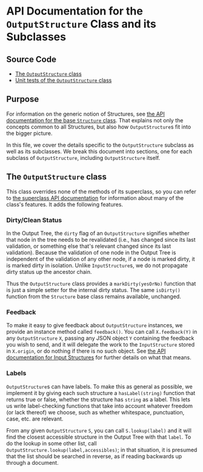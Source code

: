 
# API Documentation for the `OutputStructure` Class and its Subclasses

## Source Code

 * [The `OutputStructure` class](https://github.com/lurchmath/lde/blob/master/src/output-structure.litcoffee)
 * [Unit tests of the `OutputStructure` class](https://github.com/lurchmath/lde/blob/master/tests/output-structure-spec.litcoffee)

## Purpose

For information on the generic notion of Structures, see
[the API documentation for the base `Structure` class](api-structures.md).
That explains not only the concepts common to all Structures, but also how
`OutputStructure`s fit into the bigger picture.

In this file, we cover the details specific to the `OutputStructure`
subclass as well as its subclasses.  We break this document into sections,
one for each subclass of `OutputStructure`, including `OutputStructure`
itself.

## The `OutputStructure` class

This class overrides none of the methods of its superclass, so you can refer
to [the superclass API documentation](api-structures.md) for information
about many of the class's features.  It adds the following features.

### Dirty/Clean Status

In the Output Tree, the `dirty` flag of an `OutputStructure` signifies
whether that node in the tree needs to be revalidated (i.e., has changed
since its last validation, or something else that's relevant changed since
its last validation).  Because the validation of one node in the Output Tree
is independent of the validation of any other node, if a node is marked
dirty, it is marked dirty in isolation.  Unlike `InputStructure`s, we do not
propagate dirty status up the ancestor chain.

Thus the `OutputStructure` class provides a `markDirty(yesOrNo)` function
that is just a simple setter for the internal dirty status.  The same
`isDirty()` function from the `Structure` base class remains available,
unchanged.

### Feedback

To make it easy to give feedback about `OutputStructure` instances, we
provide an instance method called `feedback()`.  You can call
`X.feedback(Y)` in any `OutputStructure` `X`, passing any JSON object `Y`
containing the feedback you wish to send, and it will delegate the work to
the `InputStructure` stored in `X.origin`, or do nothing if there is no such
object.  See [the API documentation for Input Structures](api-input-structures.md#feedback)
for further details on what that means.

### Labels

`OutputStructure`s can have labels.  To make this as general as possible, we
implement it by giving each such structure a `hasLabel(string)` function
that returns true or false, whether the structure has `string` as a label.
This lets us write label-checking functions that take into account whatever
freedom (or lack thereof) we choose, such as whether whitespace,
punctuation, case, etc. are relevant.

From any given `OutputStructure` `S`, you can call `S.lookup(label)` and it
will find the closest accessible structure in the Output Tree with that
`label`.  To do the lookup in some other list, call
`OutputStructure.lookup(label,accessibles)`; in that situation, it is
presumed that the list should be searched in reverse, as if reading
backwards up through a document.
